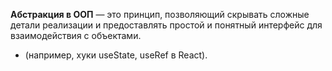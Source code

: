 **Абстракция в ООП** — это принцип, позволяющий скрывать сложные детали реализации и предоставлять простой и понятный интерфейс для взаимодействия с объектами.
- (например, хуки useState, useRef в React).